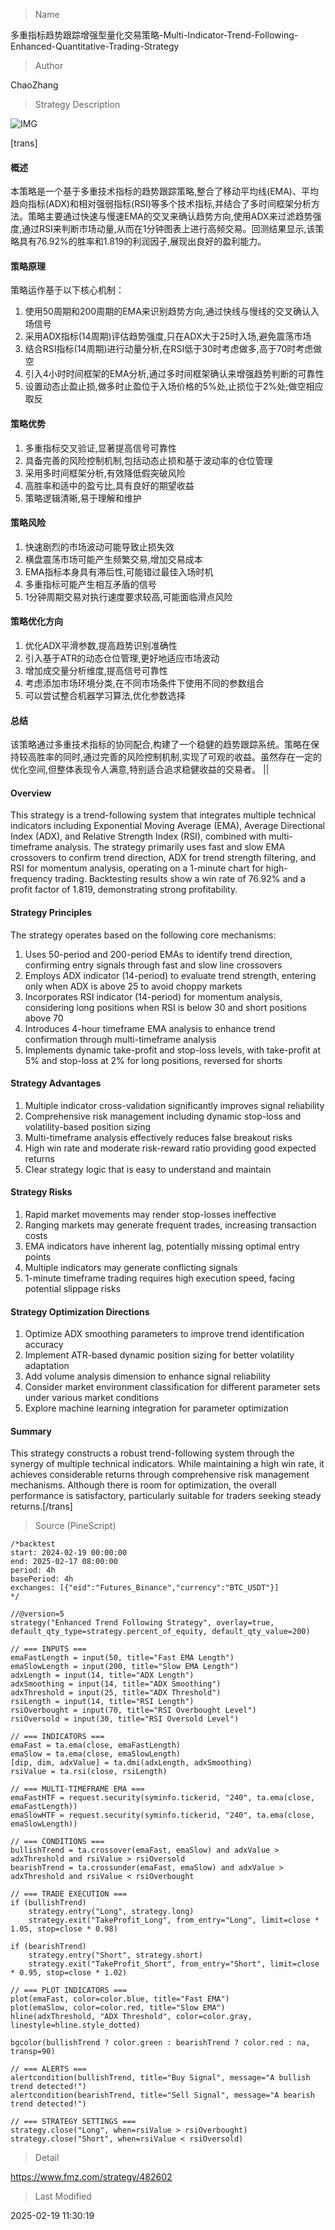 
> Name

多重指标趋势跟踪增强型量化交易策略-Multi-Indicator-Trend-Following-Enhanced-Quantitative-Trading-Strategy

> Author

ChaoZhang

> Strategy Description

![IMG](https://www.fmz.com/upload/asset/13bd5ad1a537da7303e.png)

[trans]
#### 概述
本策略是一个基于多重技术指标的趋势跟踪策略,整合了移动平均线(EMA)、平均趋向指标(ADX)和相对强弱指标(RSI)等多个技术指标,并结合了多时间框架分析方法。策略主要通过快速与慢速EMA的交叉来确认趋势方向,使用ADX来过滤趋势强度,通过RSI来判断市场动量,从而在1分钟图表上进行高频交易。回测结果显示,该策略具有76.92%的胜率和1.819的利润因子,展现出良好的盈利能力。

#### 策略原理
策略运作基于以下核心机制：
1. 使用50周期和200周期的EMA来识别趋势方向,通过快线与慢线的交叉确认入场信号
2. 采用ADX指标(14周期)评估趋势强度,只在ADX大于25时入场,避免震荡市场
3. 结合RSI指标(14周期)进行动量分析,在RSI低于30时考虑做多,高于70时考虑做空
4. 引入4小时时间框架的EMA分析,通过多时间框架确认来增强趋势判断的可靠性
5. 设置动态止盈止损,做多时止盈位于入场价格的5%处,止损位于2%处;做空相应取反

#### 策略优势
1. 多重指标交叉验证,显著提高信号可靠性
2. 具备完善的风险控制机制,包括动态止损和基于波动率的仓位管理
3. 采用多时间框架分析,有效降低假突破风险
4. 高胜率和适中的盈亏比,具有良好的期望收益
5. 策略逻辑清晰,易于理解和维护

#### 策略风险
1. 快速剧烈的市场波动可能导致止损失效
2. 横盘震荡市场可能产生频繁交易,增加交易成本
3. EMA指标本身具有滞后性,可能错过最佳入场时机
4. 多重指标可能产生相互矛盾的信号
5. 1分钟周期交易对执行速度要求较高,可能面临滑点风险

#### 策略优化方向
1. 优化ADX平滑参数,提高趋势识别准确性
2. 引入基于ATR的动态仓位管理,更好地适应市场波动
3. 增加成交量分析维度,提高信号可靠性
4. 考虑添加市场环境分类,在不同市场条件下使用不同的参数组合
5. 可以尝试整合机器学习算法,优化参数选择

#### 总结
该策略通过多重技术指标的协同配合,构建了一个稳健的趋势跟踪系统。策略在保持较高胜率的同时,通过完善的风险控制机制,实现了可观的收益。虽然存在一定的优化空间,但整体表现令人满意,特别适合追求稳健收益的交易者。 || 

#### Overview
This strategy is a trend-following system that integrates multiple technical indicators including Exponential Moving Average (EMA), Average Directional Index (ADX), and Relative Strength Index (RSI), combined with multi-timeframe analysis. The strategy primarily uses fast and slow EMA crossovers to confirm trend direction, ADX for trend strength filtering, and RSI for momentum analysis, operating on a 1-minute chart for high-frequency trading. Backtesting results show a win rate of 76.92% and a profit factor of 1.819, demonstrating strong profitability.

#### Strategy Principles
The strategy operates based on the following core mechanisms:
1. Uses 50-period and 200-period EMAs to identify trend direction, confirming entry signals through fast and slow line crossovers
2. Employs ADX indicator (14-period) to evaluate trend strength, entering only when ADX is above 25 to avoid choppy markets
3. Incorporates RSI indicator (14-period) for momentum analysis, considering long positions when RSI is below 30 and short positions above 70
4. Introduces 4-hour timeframe EMA analysis to enhance trend confirmation through multi-timeframe analysis
5. Implements dynamic take-profit and stop-loss levels, with take-profit at 5% and stop-loss at 2% for long positions, reversed for shorts

#### Strategy Advantages
1. Multiple indicator cross-validation significantly improves signal reliability
2. Comprehensive risk management including dynamic stop-loss and volatility-based position sizing
3. Multi-timeframe analysis effectively reduces false breakout risks
4. High win rate and moderate risk-reward ratio providing good expected returns
5. Clear strategy logic that is easy to understand and maintain

#### Strategy Risks
1. Rapid market movements may render stop-losses ineffective
2. Ranging markets may generate frequent trades, increasing transaction costs
3. EMA indicators have inherent lag, potentially missing optimal entry points
4. Multiple indicators may generate conflicting signals
5. 1-minute timeframe trading requires high execution speed, facing potential slippage risks

#### Strategy Optimization Directions
1. Optimize ADX smoothing parameters to improve trend identification accuracy
2. Implement ATR-based dynamic position sizing for better volatility adaptation
3. Add volume analysis dimension to enhance signal reliability
4. Consider market environment classification for different parameter sets under various market conditions
5. Explore machine learning integration for parameter optimization

#### Summary
This strategy constructs a robust trend-following system through the synergy of multiple technical indicators. While maintaining a high win rate, it achieves considerable returns through comprehensive risk management mechanisms. Although there is room for optimization, the overall performance is satisfactory, particularly suitable for traders seeking steady returns.[/trans]



> Source (PineScript)

``` pinescript
/*backtest
start: 2024-02-19 00:00:00
end: 2025-02-17 08:00:00
period: 4h
basePeriod: 4h
exchanges: [{"eid":"Futures_Binance","currency":"BTC_USDT"}]
*/

//@version=5
strategy("Enhanced Trend Following Strategy", overlay=true, default_qty_type=strategy.percent_of_equity, default_qty_value=200)

// === INPUTS ===
emaFastLength = input(50, title="Fast EMA Length")
emaSlowLength = input(200, title="Slow EMA Length")
adxLength = input(14, title="ADX Length")
adxSmoothing = input(14, title="ADX Smoothing")
adxThreshold = input(25, title="ADX Threshold")
rsiLength = input(14, title="RSI Length")
rsiOverbought = input(70, title="RSI Overbought Level")
rsiOversold = input(30, title="RSI Oversold Level")

// === INDICATORS ===
emaFast = ta.ema(close, emaFastLength)
emaSlow = ta.ema(close, emaSlowLength)
[dip, dim, adxValue] = ta.dmi(adxLength, adxSmoothing)
rsiValue = ta.rsi(close, rsiLength)

// === MULTI-TIMEFRAME EMA ===
emaFastHTF = request.security(syminfo.tickerid, "240", ta.ema(close, emaFastLength))
emaSlowHTF = request.security(syminfo.tickerid, "240", ta.ema(close, emaSlowLength))

// === CONDITIONS ===
bullishTrend = ta.crossover(emaFast, emaSlow) and adxValue > adxThreshold and rsiValue > rsiOversold
bearishTrend = ta.crossunder(emaFast, emaSlow) and adxValue > adxThreshold and rsiValue < rsiOverbought

// === TRADE EXECUTION ===
if (bullishTrend)
    strategy.entry("Long", strategy.long)
    strategy.exit("TakeProfit_Long", from_entry="Long", limit=close * 1.05, stop=close * 0.98)

if (bearishTrend)
    strategy.entry("Short", strategy.short)
    strategy.exit("TakeProfit_Short", from_entry="Short", limit=close * 0.95, stop=close * 1.02)

// === PLOT INDICATORS ===
plot(emaFast, color=color.blue, title="Fast EMA")
plot(emaSlow, color=color.red, title="Slow EMA")
hline(adxThreshold, "ADX Threshold", color=color.gray, linestyle=hline.style_dotted)

bgcolor(bullishTrend ? color.green : bearishTrend ? color.red : na, transp=90)

// === ALERTS ===
alertcondition(bullishTrend, title="Buy Signal", message="A bullish trend detected!")
alertcondition(bearishTrend, title="Sell Signal", message="A bearish trend detected!")

// === STRATEGY SETTINGS ===
strategy.close("Long", when=rsiValue > rsiOverbought)
strategy.close("Short", when=rsiValue < rsiOversold)

```

> Detail

https://www.fmz.com/strategy/482602

> Last Modified

2025-02-19 11:30:19
